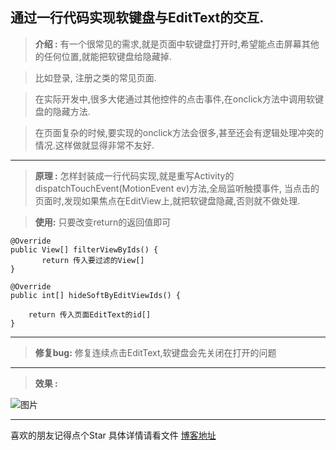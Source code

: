 
## 通过一行代码实现软键盘与EditText的交互.

> **介绍 :** 
 >有一个很常见的需求,就是页面中软键盘打开时,希望能点击屏幕其他的任何位置,就能把软键盘给隐藏掉.  

 >比如登录, 注册之类的常见页面. 

 >在实际开发中,很多大佬通过其他控件的点击事件,在onclick方法中调用软键盘的隐藏方法.

 >在页面复杂的时候,要实现的onclick方法会很多,甚至还会有逻辑处理冲突的情况.这样做就显得非常不友好. 


----------

> **原理 :** 怎样封装成一行代码实现,就是重写Activity的dispatchTouchEvent(MotionEvent ev)方法,全局监听触摸事件, 当点击的页面时,发现如果焦点在EditView上,就把软键盘隐藏,否则就不做处理.

>**使用:** 只要改变return的返回值即可 

    @Override
    public View[] filterViewByIds() {
           return 传入要过滤的View[]
    }

    @Override
    public int[] hideSoftByEditViewIds() {
       
        return 传入页面EditText的id[]
    }

----------
>**修复bug:** 
   修复连续点击EditText,软键盘会先关闭在打开的问题
----------
> **效果 :** 

![图片](https://github.com/zybieku/SoftKeyboardUtil/blob/master/gif/GIF.gif)

----------
喜欢的朋友记得点个Star
具体详情请看文件
[博客地址](http://blog.csdn.net/zybieku/article/details/68925116)

